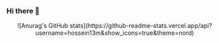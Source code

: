 ### Hi there 👋

<!--
**hossein13m/hossein13m** is a ✨ _special_ ✨ repository because its `README.md` (this file) appears on your GitHub profile.

Here are some ideas to get you started:

- 🔭 I’m currently working on ...
- 🌱 I’m currently learning ...
- 👯 I’m looking to collaborate on ...
- 🤔 I’m looking for help with ...
- 💬 Ask me about ...
- 📫 How to reach me: ...
- 😄 Pronouns: ...
- ⚡ Fun fact: ...
-->


<p align="center">
 <a alt="Hossein Mousavi">
  ![Anurag's GitHub stats](https://github-readme-stats.vercel.app/api?username=hossein13m&show_icons=true&theme=nord)
 </a>
</p>


